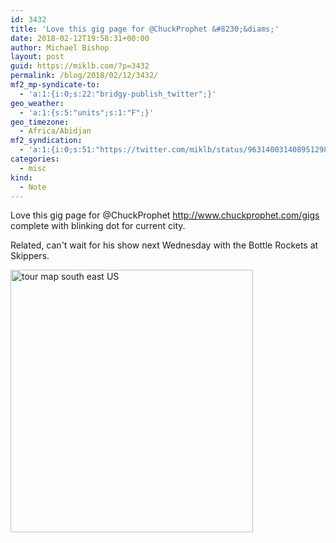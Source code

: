 ```yaml
---
id: 3432
title: 'Love this gig page for @ChuckProphet &#8230;&diams;'
date: 2018-02-12T19:58:31+00:00
author: Michael Bishop
layout: post
guid: https://miklb.com/?p=3432
permalink: /blog/2018/02/12/3432/
mf2_mp-syndicate-to:
  - 'a:1:{i:0;s:22:"bridgy-publish_twitter";}'
geo_weather:
  - 'a:1:{s:5:"units";s:1:"F";}'
geo_timezone:
  - Africa/Abidjan
mf2_syndication:
  - 'a:1:{i:0;s:51:"https://twitter.com/miklb/status/963140031408951298";}'
categories:
  - misc
kind:
  - Note
---
```

Love this gig page for @ChuckProphet <http://www.chuckprophet.com/gigs> complete with blinking dot for current city.

Related, can't wait for his show next Wednesday with the Bottle Rockets at Skippers.

<img src="https://miklb.com/content/uploads/2018/02/prophet_gigs.png" alt="tour map south east US" width="388" height="420" class="u-photo alignnone size-full wp-image-3433" />